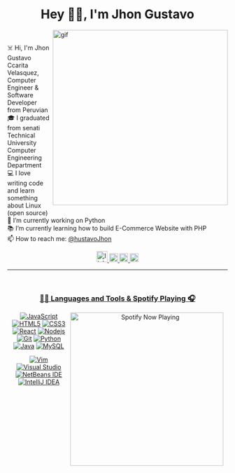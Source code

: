 <h1 align="center"> Hey 👋🏽, I'm Jhon Gustavo </h1>

<img align="right" alt="gif" width="400px" src="https://i.postimg.cc/ZRtPHmt3/68747470733a2f2f6d656469612e67697068792e636f6d2f6d656469612f57556c706c634d704f43456d5447427442572f67.gif" />

<br>
<p align="left">
  ☠️ Hi, I'm Jhon Gustavo Ccarita Velasquez, Computer Engineer & Software Developer from Peruvian
  <br>
  🎓 I graduated from senati Technical University Computer Engineering Department
  <br>
  💻 I love writing code and learn something about Linux (open source)
  <br>
  🔬 I’m currently working on Python
  <br>
  📚 I’m currently learning how to build E-Commerce Website with PHP
  <br>
  📫 How to reach me: <a href="mailto:hustavojhon@gmail.com">@hustavoJhon</a>
  </a> &nbsp;&nbsp;
</p>

<div style="text-align:center">
  <a href="image/pingunivo">
    <img alt="linkedin" width="25px" src="https://i.postimg.cc/CxH6hkr9/pinguino.png"/>
  </a>
  <a href="https://www.linkedin.com/in/gustavo-jhon-31b549236/">
    <img alt="linkedin" width="20px" src="https://i.postimg.cc/MGptz4Qj/linkedin.png"/> 
  </a>
  <a href="https://www.instagram.com/hustavjhon/">
    <img alt="Instagram" width="20px" src="https://i.postimg.cc/tRMKw385/new-instagram-logo-png-transparent.webp"/> 
  </a> 
  <a href="https://www.facebook.com/profile.php?id=100077200448864">
    <img  alt="facebook" width="20px" src="https://i.postimg.cc/1tZGfjgH/logo-facebook-png.png"/>
</div>
<hr>
<br/>

<div align="center">

### 👨‍💻 Languages and Tools & Spotify Playing 🎧
<p align="center">

[<img src="https://spotify-now-playing.satyu.vercel.app/api/spotify-playing" alt="Spotify Now Playing" width="350" style="float: right; margin-right: 10px;" />](https://open.spotify.com/user/djehel041cfyz8fyrsqpnoftn)

[![JavaScript](https://img.shields.io/badge/-JavaScript-black?style=flat&logo=javascript&link=https://github.com/BRdhanani)](https://github.com/BRdhanani) 
[![HTML5](https://img.shields.io/badge/-HTML5-E34F26?style=flat&logo=html5&logoColor=white&link=https://github.com/BRdhanani)](https://github.com/BRdhanani) 
[![CSS3](https://img.shields.io/badge/-CSS3-1572B6?style=flat&logo=css3&link=https://github.com/BRdhanani)](https://github.com/BRdhanani) 
[![React](https://img.shields.io/badge/-React-black?style=flat&logo=react&link=https://github.com/BRdhanani)](https://github.com/BRdhanani) 
[![Nodejs](https://img.shields.io/badge/-Nodejs-green?style=flat&logo=Node.js&link=https://github.com/BRdhanani)](https://github.com/BRdhanani) 
[![Git](https://img.shields.io/badge/-Git-black?style=flat&logo=git&link=https://github.com/BRdhanani)](https://github.com/BRdhanani) 
[![Python](https://img.shields.io/badge/-Python-black?style=flat&logo=python&link=https://github.com/Quananhle/Python-AWS-TradingAI)](https://github.com/Quananhle/Python-AWS-TradingAI)
[![Java](https://img.shields.io/badge/Java-orange?style=flat&logo=java&logoColor=white&link=https://github.com/Quananhle/OOP-JAVA-and-Android-App-Developer)](https://github.com/Quananhle/OOP-JAVA-and-Android-App-Developer) 
[![MySQL](https://img.shields.io/badge/-MySQL-lightgray?style=flat&logo=mysql&link=https://github.com/Quananhle)](https://github.com/Quananhle)

[![Vim](https://img.shields.io/badge/-019733?style=flat&logo=Vim&logoColor=white&link=https://github.com/Quananhle "Vim")](https://github.com/Quananhle)
[![Visual Studio](https://img.shields.io/badge/-007ACC?style=flat&logo=Visual-Studio-Code&logoColor=white&link=https://github.com/Quananhle "Visual Studio")](https://github.com/Quananhle)
[![NetBeans IDE](https://img.shields.io/badge/-1B6AC6?style=flat&logo=Apache-NetBeans-IDE&logoColor=white&link=https://github.com/Quananhle "NetBeans IDE")](https://github.com/Quananhle)
[![IntelliJ IDEA](https://img.shields.io/badge/-red?style=flat&logo=IntelliJ-IDEA&logoColor=white&link=https://github.com/Quananhle "IntelliJ IDEA")](https://github.com/Quananhle)

</p>
</div>
